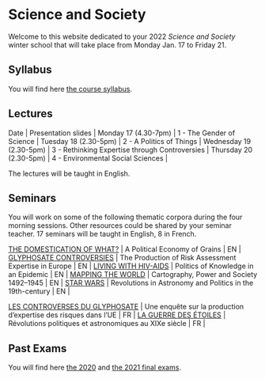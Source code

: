 # Science and Society

Welcome to this website dedicated to your 2022 *Science and Society* winter school that will take place from Monday Jan. 17 to Friday 21.

## Syllabus

You will find here [the course syllabus](/resources/science-and-society-syllabus.pdf).

## Lectures

Date | Presentation slides |
Monday 17 (4.30-7pm) | 1 - The Gender of Science |
Tuesday 18 (2.30-5pm) | 2 - A Politics of Things |
Wednesday 19 (2.30-5pm) | 3 - Rethinking Expertise through Controversies |
Thursday 20 (2.30-5pm)  | 4 - Environmental Social Sciences |

The lectures will be taught in English.

## Seminars

You will work on some of the following thematic corpora during the four morning sessions. Other resources could be shared by your seminar teacher. 17 seminars will be taught in English, 8 in French.

[THE DOMESTICATION OF WHAT?](/resources/science-and-society-grains-en.pdf) | A Political Economy of Grains | EN |
[GLYPHOSATE CONTROVERSIES](/resources/science-and-society-glyphosate-en.pdf) | The Production of Risk Assessment Expertise in Europe | EN |
[LIVING WITH HIV-AIDS](/resources/science-and-society-aids-en.pdf) | Politics of Knowledge in an Epidemic | EN |
[MAPPING THE WORLD](/resources/science-and-society-maps-en.pdf) | Cartography, Power and Society 1492–1945 | EN |
[STAR WARS](/resources/science-and-society-star-wars-en.pdf) | Revolutions in Astronomy and Politics in the 19th-century | EN |

[LES CONTROVERSES DU GLYPHOSATE](/resources/science-and-society-glyphosate-fr.pdf) | Une enquête sur la production d’expertise des risques dans l’UE | FR |
[LA GUERRE DES ÉTOILES](/resources/science-and-society-star-wars-fr.pdf) | Révolutions politiques et astronomiques au XIXe siècle | FR |

## Past Exams

You will find here [the 2020](/resources/2020-science-and-society-exam.pdf) and [the 2021 final exams](/resources/2021-science-and-society-exam.pdf).

